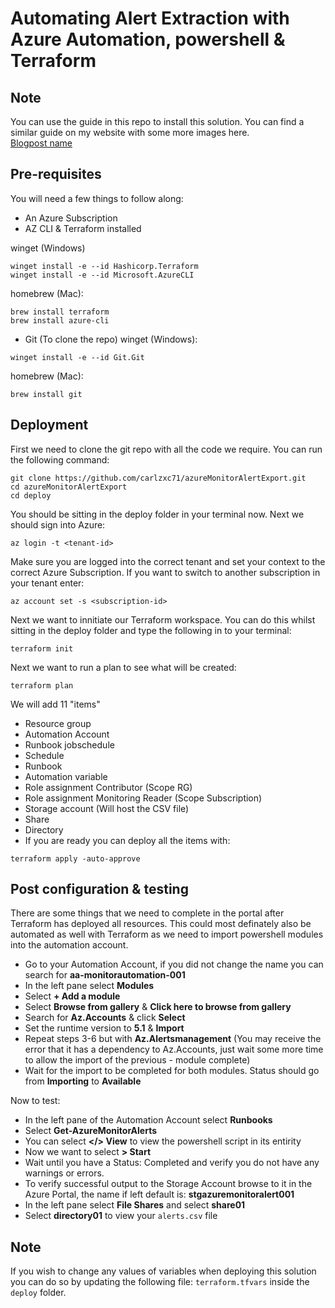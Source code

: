 # Automating Alert Extraction with Azure Automation, powershell & Terraform

## Note

You can use the guide in this repo to install this solution. You can find a similar guide on my website with some more images here.\
[Blogpost name](URL)

## Pre-requisites
You will need a few things to follow along:

- An Azure Subscription
- AZ CLI & Terraform installed

winget (Windows)
```CLI
winget install -e --id Hashicorp.Terraform
winget install -e --id Microsoft.AzureCLI
```

homebrew (Mac):
```CLI
brew install terraform
brew install azure-cli
```

- Git (To clone the repo)
winget (Windows):
```CLI
winget install -e --id Git.Git
```


homebrew (Mac):
```CLI
brew install git
```

## Deployment
First we need to clone the git repo with all the code we require. You can run the following command:

```CLI
git clone https://github.com/carlzxc71/azureMonitorAlertExport.git
cd azureMonitorAlertExport
cd deploy
```

You should be sitting in the deploy folder in your terminal now. Next we should sign into Azure:

```CLI
az login -t <tenant-id>
```

Make sure you are logged into the correct tenant and set your context to the correct Azure Subscription. If you want to switch to another subscription in your tenant enter:

```CLI
az account set -s <subscription-id>
```

Next we want to innitiate our Terraform workspace. You can do this whilst sitting in the deploy folder and type the following in to your terminal:

```CLI
terraform init
```

Next we want to run a plan to see what will be created:

```CLI
terraform plan
```

We will add 11 "items"

- Resource group
- Automation Account
- Runbook jobschedule
- Schedule
- Runbook
- Automation variable
- Role assignment Contributor (Scope RG)
- Role assignment Monitoring Reader (Scope Subscription)
- Storage account (Will host the CSV file)
- Share
- Directory
- If you are ready you can deploy all the items with:

```CLI
terraform apply -auto-approve
```

## Post configuration & testing

There are some things that we need to complete in the portal after Terraform has deployed all resources. This could most definately also be automated as well with Terraform as we need to import powershell modules into the automation account.


- Go to your Automation Account, if you did not change the name you can search for **aa-monitorautomation-001**
- In the left pane select **Modules**
- Select **+ Add a module**
- Select **Browse from gallery** & **Click here to browse from gallery**
- Search for **Az.Accounts** & click **Select**
- Set the runtime version to **5.1** & **Import**
- Repeat steps 3-6 but with **Az.Alertsmanagement** (You may receive the error that it has a dependency to Az.Accounts, just wait some more time to allow the import of the previous - module complete)
- Wait for the import to be completed for both modules. Status should go from **Importing** to **Available**

Now to test:

- In the left pane of the Automation Account select **Runbooks**
- Select **Get-AzureMonitorAlerts**
- You can select **</> View** to view the powershell script in its entirity
- Now we want to select **> Start**
- Wait until you have a Status: Completed and verify you do not have any warnings or errors.
- To verify successful output to the Storage Account browse to it in the Azure Portal, the name if left default is: **stgazuremonitoralert001**
- In the left pane select **File Shares** and select **share01**
- Select **directory01** to view your `alerts.csv` file

## Note

If you wish to change any values of variables when deploying this solution you can do so by updating the following file: `terraform.tfvars` inside the `deploy` folder. 
